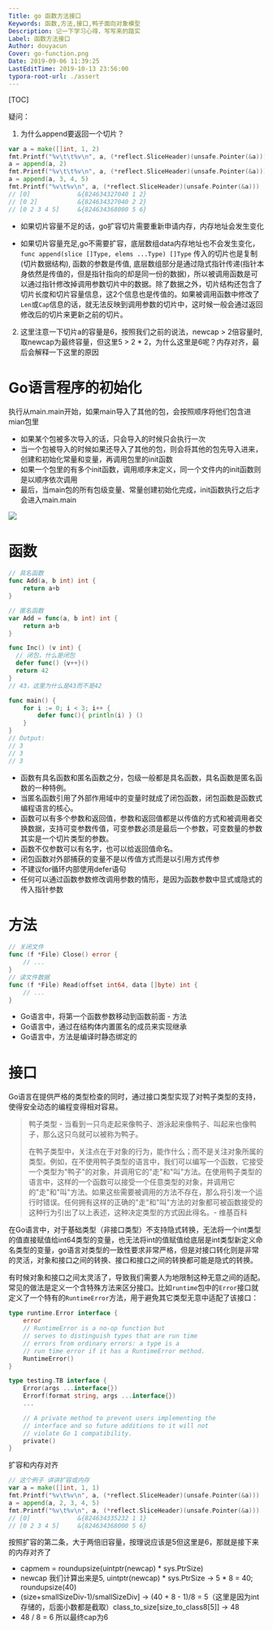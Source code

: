 ```yaml
---
Title: go 函数方法接口
Keywords: 函数,方法,接口,鸭子面向对象模型
Description: 记一下学习心得，写写来的踏实
Label: 函数方法接口
Author: douyacun
Cover: go-function.png
Date: 2019-09-06 11:39:25
LastEditTime: 2019-10-13 23:56:00
typora-root-url: ./assert
---
```


[TOC]

疑问：

1. 为什么append要返回一个切片？

```go
var a = make([]int, 1, 2)
fmt.Printf("%v\t\t%v\n", a, (*reflect.SliceHeader)(unsafe.Pointer(&a)))
a = append(a, 2)
fmt.Printf("%v\t\t%v\n", a, (*reflect.SliceHeader)(unsafe.Pointer(&a)))
a = append(a, 3, 4, 5)
fmt.Printf("%v\t%v\n", a, (*reflect.SliceHeader)(unsafe.Pointer(&a)))
// [0]             &{824634327040 1 2}
// [0 2]           &{824634327040 2 2}
// [0 2 3 4 5]     &{824634368000 5 6}
```

- 如果切片容量不足的话，go扩容切片需要重新申请内存，内存地址会发生变化

- 如果切片容量充足,go不需要扩容，底层数组data内存地址也不会发生变化，`func append(slice []Type, elems ...Type) []Type` 传入的切片也是复制(切片数据结构), 函数的参数是传值, 底层数组部分是通过隐式指针传递(指针本身依然是传值的，但是指针指向的却是同一份的数据)，所以被调用函数是可以通过指针修改掉调用参数切片中的数据。除了数据之外，切片结构还包含了切片长度和切片容量信息，这2个信息也是传值的。如果被调用函数中修改了`Len`或`Cap`信息的话，就无法反映到调用参数的切片中，这时候一般会通过返回修改后的切片来更新之前的切片。

2. 这里注意一下切片a的容量是6，按照我们之前的说法，newcap > 2倍容量时, 取newcap为最终容量，但这里5 > 2 * 2，为什么这里是6呢？内存对齐，最后会解释一下这里的原因

# Go语言程序的初始化

执行从main.main开始，如果main导入了其他的包，会按照顺序将他们包含进mian包里

- 如果某个包被多次导入的话，只会导入的时候只会执行一次
- 当一个包被导入的时候如果还导入了其他的包，则会将其他的包先导入进来，创建和初始化常量和变量，再调用包里的init函数
- 如果一个包里的有多个init函数，调用顺序未定义，同一个文件内的init函数则是以顺序依次调用
- 最后，当main包的所有包级变量、常量创建初始化完成，init函数执行之后才会进入main.main

![](/数组切片引用.png)

# 函数

```go
// 具名函数
func Add(a, b int) int {
    return a+b
}

// 匿名函数
var Add = func(a, b int) int {
    return a+b
}

func Inc() (v int) {
  // 闭包，什么是闭包
  defer func() {v++}()
  return 42
}
// 43，这里为什么是43而不是42

func main() {
    for i := 0; i < 3; i++ {
        defer func(){ println(i) } ()
    }
}
// Output:
// 3
// 3
// 3
```

- 函数有具名函数和匿名函数之分，包级一般都是具名函数，具名函数是匿名函数的一种特例。
- 当匿名函数引用了外部作用域中的变量时就成了闭包函数，闭包函数是函数式编程语言的核心。
- 函数可以有多个参数和返回值，参数和返回值都是以传值的方式和被调用者交换数据，支持可变参数传值，可变参数必须是最后一个参数，可变数量的参数其实是一个切片类型的参数。
- 函数不仅参数可以有名字，也可以给返回值命名。
- 闭包函数对外部捕获的变量不是以传值方式而是以引用方式传参
- 不建议for循环内部使用defer语句
- 任何可以通过函数参数修改调用参数的情形，是因为函数参数中显式或隐式的传入指针参数

# 方法

```go
// 关闭文件
func (f *File) Close() error {
    // ...
}
// 读文件数据
func (f *File) Read(offset int64, data []byte) int {
    // ...
}
```

- Go语言中，将第一个函数参数移动到函数前面 - 方法
- Go语言中，通过在结构体内置匿名的成员来实现继承
- Go语言中，方法是编译时静态绑定的

# 接口

Go语言在提供严格的类型检查的同时，通过接口类型实现了对鸭子类型的支持，使得安全动态的编程变得相对容易。

> 鸭子类型 -  当看到一只鸟走起来像鸭子、游泳起来像鸭子、叫起来也像鸭子，那么这只鸟就可以被称为鸭子。
>
> 在鸭子类型中，关注点在于对象的行为，能作什么；而不是关注对象所属的类型。例如，在不使用鸭子类型的语言中，我们可以编写一个函数，它接受一个类型为"鸭子"的对象，并调用它的"走"和"叫"方法。在使用鸭子类型的语言中，这样的一个函数可以接受一个任意类型的对象，并调用它的"走"和"叫"方法。如果这些需要被调用的方法不存在，那么将引发一个运行时错误。任何拥有这样的正确的"走"和"叫"方法的对象都可被函数接受的这种行为引出了以上表述，这种决定类型的方式因此得名。- 维基百科



在Go语言中，对于基础类型（非接口类型）不支持隐式转换，无法将一个int类型的值直接赋值给int64类型的变量，也无法将int的值赋值给底层是int类型新定义命名类型的变量，go语言对类型的一致性要求非常严格，但是对接口转化则是非常的灵活，对象和接口之间的转换、接口和接口之间的转换都可能是隐式的转换。

有时候对象和接口之间太灵活了，导致我们需要人为地限制这种无意之间的适配。常见的做法是定义一个含特殊方法来区分接口。比如`runtime`包中的`Error`接口就定义了一个特有的`RuntimeError`方法，用于避免其它类型无意中适配了该接口：

```go
type runtime.Error interface {
    error
    // RuntimeError is a no-op function but
    // serves to distinguish types that are run time
    // errors from ordinary errors: a type is a
    // run time error if it has a RuntimeError method.
    RuntimeError()
}

type testing.TB interface {
    Error(args ...interface{})
    Errorf(format string, args ...interface{})
    ...

    // A private method to prevent users implementing the
    // interface and so future additions to it will not
    // violate Go 1 compatibility.
    private()
}
```

扩容和内存对齐

```go
// 这个例子 讲讲扩容或内存
var a = make([]int, 1, 1)
fmt.Printf("%v\t%v\n", a, (*reflect.SliceHeader)(unsafe.Pointer(&a)))
a = append(a, 2, 3, 4, 5)
fmt.Printf("%v\t%v\n", a, (*reflect.SliceHeader)(unsafe.Pointer(&a)))
// [0]             &{824634335232 1 1}
// [0 2 3 4 5]     &{824634368000 5 6}
```

按照扩容的第二条，大于两倍旧容量，按理说应该是5但这里是6，那就是接下来的内存对齐了

- capmem = roundupsize(uintptr(newcap) * sys.PtrSize)
- newcap 我们计算出来是5, uintptr(newcap) * sys.PtrSize -> 5 * 8 = 40; roundupsize(40)
- (size+smallSizeDiv-1)/smallSizeDiv] -> (40 + 8 - 1)/8 = 5（这里是因为int存储的，后面小数都是截取）class_to_size[size_to_class8[5]] -> 48 
- 48 / 8 = 6 所以最终cap为6